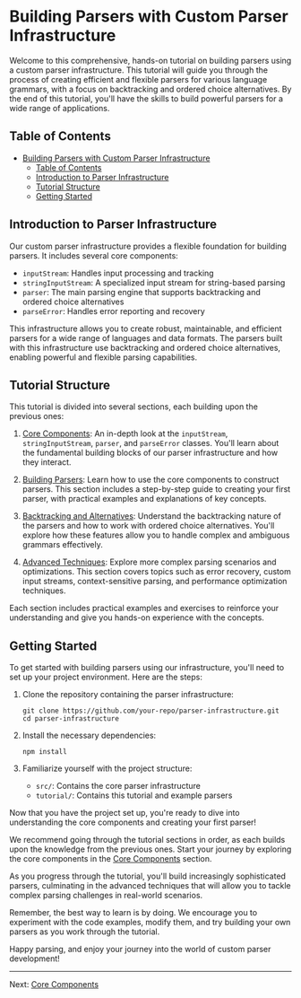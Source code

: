 # Building Parsers with Custom Parser Infrastructure

Welcome to this comprehensive, hands-on tutorial on building parsers using a custom parser infrastructure. This tutorial will guide you through the process of creating efficient and flexible parsers for various language grammars, with a focus on backtracking and ordered choice alternatives. By the end of this tutorial, you'll have the skills to build powerful parsers for a wide range of applications.

## Table of Contents

- [Building Parsers with Custom Parser Infrastructure](#building-parsers-with-custom-parser-infrastructure)
  - [Table of Contents](#table-of-contents)
  - [Introduction to Parser Infrastructure](#introduction-to-parser-infrastructure)
  - [Tutorial Structure](#tutorial-structure)
  - [Getting Started](#getting-started)

## Introduction to Parser Infrastructure

Our custom parser infrastructure provides a flexible foundation for building parsers. It includes several core components:

- `inputStream`: Handles input processing and tracking
- `stringInputStream`: A specialized input stream for string-based parsing
- `parser`: The main parsing engine that supports backtracking and ordered choice alternatives
- `parseError`: Handles error reporting and recovery

This infrastructure allows you to create robust, maintainable, and efficient parsers for a wide range of languages and data formats. The parsers built with this infrastructure use backtracking and ordered choice alternatives, enabling powerful and flexible parsing capabilities.

## Tutorial Structure

This tutorial is divided into several sections, each building upon the previous ones:

1. [Core Components](core-components.md): An in-depth look at the `inputStream`, `stringInputStream`, `parser`, and `parseError` classes. You'll learn about the fundamental building blocks of our parser infrastructure and how they interact.

2. [Building Parsers](building-parsers.md): Learn how to use the core components to construct parsers. This section includes a step-by-step guide to creating your first parser, with practical examples and explanations of key concepts.

3. [Backtracking and Alternatives](backtracking-and-alternatives.md): Understand the backtracking nature of the parsers and how to work with ordered choice alternatives. You'll explore how these features allow you to handle complex and ambiguous grammars effectively.

4. [Advanced Techniques](advanced-techniques.md): Explore more complex parsing scenarios and optimizations. This section covers topics such as error recovery, custom input streams, context-sensitive parsing, and performance optimization techniques.

Each section includes practical examples and exercises to reinforce your understanding and give you hands-on experience with the concepts.

## Getting Started

To get started with building parsers using our infrastructure, you'll need to set up your project environment. Here are the steps:

1. Clone the repository containing the parser infrastructure:
   ```
   git clone https://github.com/your-repo/parser-infrastructure.git
   cd parser-infrastructure
   ```

2. Install the necessary dependencies:
   ```
   npm install
   ```

3. Familiarize yourself with the project structure:
   - `src/`: Contains the core parser infrastructure
   - `tutorial/`: Contains this tutorial and example parsers

Now that you have the project set up, you're ready to dive into understanding the core components and creating your first parser!

We recommend going through the tutorial sections in order, as each builds upon the knowledge from the previous ones. Start your journey by exploring the core components in the [Core Components](core-components.md) section.

As you progress through the tutorial, you'll build increasingly sophisticated parsers, culminating in the advanced techniques that will allow you to tackle complex parsing challenges in real-world scenarios.

Remember, the best way to learn is by doing. We encourage you to experiment with the code examples, modify them, and try building your own parsers as you work through the tutorial.

Happy parsing, and enjoy your journey into the world of custom parser development!

---

Next: [Core Components](core-components.md)